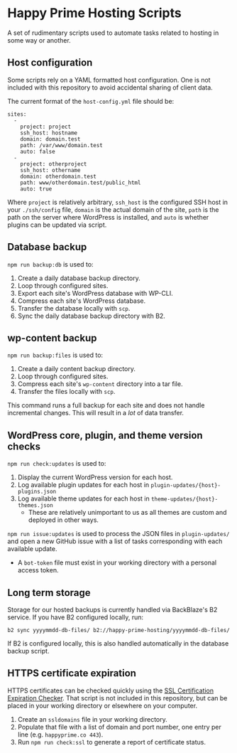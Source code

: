 # Happy Prime Hosting Scripts

A set of rudimentary scripts used to automate tasks related to hosting in some way or another.

## Host configuration

Some scripts rely on a YAML formatted host configuration. One is not included with this repository to avoid accidental sharing of client data.

The current format of the `host-config.yml` file should be:

```
sites:
  -
    project: project
    ssh_host: hostname
    domain: domain.test
    path: /var/www/domain.test
	auto: false
  -
    project: otherproject
    ssh_host: othername
    domain: otherdomain.test
    path: www/otherdomain.test/public_html
	auto: true
```

Where `project` is relatively arbitrary, `ssh_host` is the configured SSH host in your `./ssh/config` file, `domain` is the actual domain of the site, `path` is the path on the server where WordPress is installed, and `auto` is whether plugins can be updated via script.

## Database backup

`npm run backup:db` is used to:

1. Create a daily database backup directory.
2. Loop through configured sites.
3. Export each site's WordPress database with WP-CLI.
4. Compress each site's WordPress database.
5. Transfer the database locally with `scp`.
6. Sync the daily database backup directory with B2.

## wp-content backup

`npm run backup:files` is used to:

1. Create a daily content backup directory.
2. Loop through configured sites.
3. Compress each site's `wp-content` directory into a tar file.
4. Transfer the files locally with `scp`.

This command runs a full backup for each site and does not handle incremental changes. This will result in a *lot* of data transfer.

## WordPress core, plugin, and theme version checks

`npm run check:updates` is used to:

1. Display the current WordPress version for each host.
2. Log available plugin updates for each host in `plugin-updates/{host}-plugins.json`
3. Log available theme updates for each host in `theme-updates/{host}-themes.json`
    * These are relatively unimportant to us as all themes are custom and deployed in other ways.

`npm run issue:updates` is used to process the JSON files in `plugin-updates/` and open a new GitHub issue with a list of tasks corresponding with each available update.

* A `bot-token` file must exist in your working directory with a personal access token.

## Long term storage

Storage for our hosted backups is currently handled via BackBlaze's B2 service. If you have B2 configured locally, run:

`b2 sync yyyymmdd-db-files/ b2://happy-prime-hosting/yyyymmdd-db-files/`

If B2 is configured locally, this is also handled automatically in the database backup script.

## HTTPS certificate expiration

HTTPS certificates can be checked quickly using the [SSL Certification Expiration Checker](https://github.com/Matty9191/ssl-cert-check). That script is not included in this repository, but can be placed in your working directory or elsewhere on your computer.

1. Create an `ssldomains` file in your working directory.
2. Populate that file with a list of domain and port number, one entry per line (e.g. `happyprime.co 443`).
3. Run `npm run check:ssl` to generate a report of certificate status.
